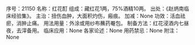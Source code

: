 序号：21150
名称：红花酊
组成：藏红花1两，75%酒精10两。
出处：《赵炳南临床经验集》。
主治：扭伤血肿，大面积灼伤，瘢痕。
加减：None
功效：活血祛瘀，消肿止痛。
用法用量：外涂或用纱布蘸药罨包。
制备方法：红花浸酒内七昼夜，去滓备用。
临床应用：None
各家论述：None
用药禁忌：None
附注：None
